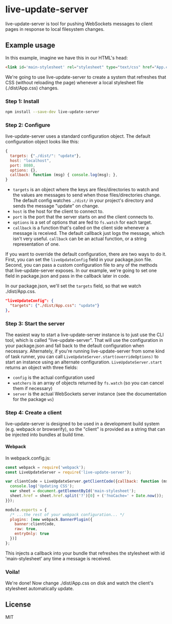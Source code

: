 # live-update-server

live-update-server is tool for pushing WebSockets messages to client pages in response to local filesystem changes.

## Example usage

In this example, imagine we have this in our HTML's head:

```html
<link id='main-stylesheet' rel="stylesheet" type="text/css" href="App.css">
```

We're going to use live-update-server to create a system that refreshes that CSS (without reloading the page) whenever a local stylesheet file (./dist/App.css) changes.

### Step 1: Install

```bash
npm install --save-dev live-update-server
```

### Step 2: Configure

live-update-server uses a standard configuration object. The default configuration object looks like this:

```javascript
{
  targets: {"./dist/": "update"},
  host: "localhost",
  port: 8080,
  options: {},
  callback: function (msg) { console.log(msg); },
}
```

* `targets` is an object where the keys are files/directories to watch and the values are messages to send when those files/directories change. The default config watches `./dist/` in your project's directory and sends the message "update" on change.
* `host` is the host for the client to connect to.
* `port` is the port that the server starts on and the client connects to.
* `options` is a set of options that are fed to `fs.watch` for each target.
* `callback` is a function that's called on the client side whenever a message is received. The default callback just logs the message, which isn't very useful. `callback` can be an actual function, or a string representation of one.

If you want to override the default configuration, there are two ways to do it. First, you can set the `liveUpdateConfig` field in your package.json file. Second, you can pass a custom configuration file to any of the methods that live-update-server exposes. In our example, we're going to set one field in package.json and pass in the callback later in code.

In our package.json, we'll set the `targets` field, so that we watch ./dist/App.css.
```json
"liveUpdateConfig": {
  "targets": {"./dist/App.css": "update"}
},
```

### Step 3: Start the server

The easiest way to start a live-update-server instance is to just use the CLI tool, which is called "live-update-server". That will use the configuration in your package.json and fall back to the default configuration when necessary. Alternately, if you're running live-update-server from some kind of task runner, you can call `LiveUpdateServer.start(overrideOptions)` to start an instance using an alternate configuration. `LiveUpdateServer.start` returns an object with three fields:

* `config` is the actual configuration used
* `watchers` is an array of objects returned by `fs.watch` (so you can cancel them if necessary)
* `server` is the actual WebSockets server instance (see the documentation for the package `ws`)

### Step 4: Create a client

live-update-server is designed to be used in a development build system (e.g. webpack or browserify), so the "client" is provided as a string that can be injected into bundles at build time.

#### Webpack

In webpack.config.js:

```javascript
const webpack = require('webpack');
const LiveUpdateServer = require('live-update-server');

var clientCode = LiveUpdateServer.getClientCode({callback: function (msg) {
  console.log('Updating CSS');
  var sheet = document.getElementById('main-stylesheet');
  sheet.href = sheet.href.split('?')[0] + ('?noCache=' + Date.now());
}});

module.exports = {
  /* ...the rest of your webpack configuration... */
  plugins: [new webpack.BannerPlugin({
    banner:clientCode,
    raw: true,
    entryOnly: true
  })]
};
```

This injects a callback into your bundle that refreshes the stylesheet with id 'main-stylesheet' any time a message is received.

### Voila!

We're done! Now change ./dist/App.css on disk and watch the client's stylesheet automatically update.

## License

MIT
